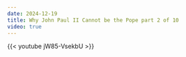 ```yaml
---
date: 2024-12-19
title: Why John Paul II Cannot be the Pope part 2 of 10
video: true
---
```



{{< youtube jW85-VsekbU >}}

